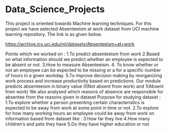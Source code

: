 # Data_Science_Projects

This project is oriented towards Machine learning techniques. For this project we have selected Absenteeism at work dataset from UCI machine learning repository. The link is as given below.

https://archive.ics.uci.edu/ml/datasets/Absenteeism+at+work

Points which we worked on :
1.To predict absenteeism from work
2.Based on what information should we predict whether an employee is expected to be absent or not.
3.How to measure Absenteeism.
4. To know whether or not an employee can be expected to be missing or a for a specific number of hours in a given workday.
5.To improve decision making by reorganizing work process and increase productivity based on predictions.
Our module predicts absenteeism in binary value 0(Not absent from work) and 1(Absent from work)
We also analysed which reasons of absence are responsible for absentee from the reasons given in dataset
Purpose for studying dataset :
1.To explore whether a person presenting certain characteristics is expected to be away from work at some point in time or not.
2.To explore for how many working hours an employee could be away from work on information based from dataset like :
3.How far they live
4.How many children’s and pets they have
5.Do they have higher education or not
